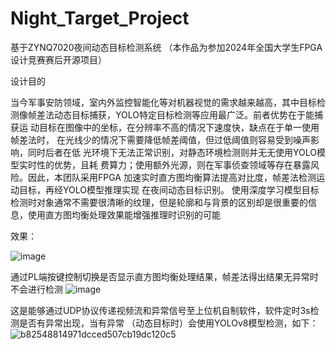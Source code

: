 # Night_Target_Project
基于ZYNQ7020夜间动态目标检测系统
（本作品为参加2024年全国大学生FPGA设计竞赛赛后开源项目）

设计目的

当今军事安防领域，室内外监控智能化等对机器视觉的需求越来越高，其中目标检
测像帧差法动态目标捕获，YOLO特定目标检测等应用最广泛。前者优势在于能捕获运
动目标在图像中的坐标，在分辨率不高的情况下速度快，缺点在于单一使用帧差法时，
在光线少的情况下需要降低帧差阈值，但过低阈值则容易受到噪声影响，同时后者在低
光环境下无法正常识别，对静态环境检测则并无无使用YOLO模型实时性的优势，且耗
费算力；使用额外光源，则在军事侦查领域等存在暴露风险。因此，本团队采用FPGA
加速实时直方图均衡算法提高对比度，帧差法检测运动目标，再经YOLO模型推理实现
在夜间动态目标识别。
使用深度学习模型目标检测时对象通常不需要很清晰的纹理，但是轮廓和与背景的区别却是很重要的信息，使用直方图均衡处理效果能增强推理时识别的可能

效果：

![image](https://github.com/user-attachments/assets/6876b03b-d8e5-4992-82ef-f59e28623be0)

通过PL端按键控制切换是否显示直方图均衡处理结果，帧差法得出结果无异常时不会进行检测
![image](https://github.com/user-attachments/assets/1152834e-87f1-4d2e-a7df-6747a8e71dc7)

这是能够通过UDP协议传递视频流和异常信号至上位机自制软件，软件定时3s检测是否有异常出现，当有异常
（动态目标时）会使用YOLOv8模型检测，如下：
![b82548814971dcced507cb19dc120c5](https://github.com/user-attachments/assets/8b948567-3e07-470c-b766-e173d819f013)


